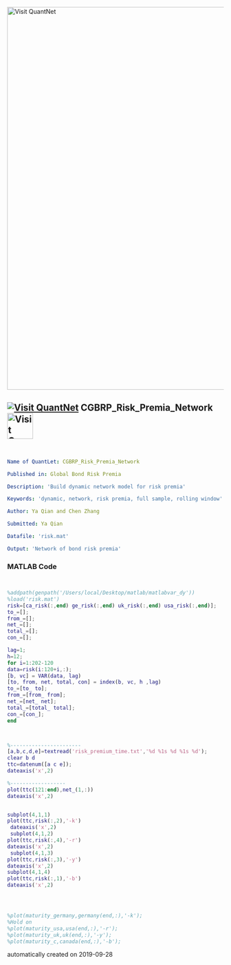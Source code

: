 [<img src="https://github.com/QuantLet/Styleguide-and-FAQ/blob/master/pictures/banner.png" width="888" alt="Visit QuantNet">](http://quantlet.de/)

## [<img src="https://github.com/QuantLet/Styleguide-and-FAQ/blob/master/pictures/qloqo.png" alt="Visit QuantNet">](http://quantlet.de/) **CGBRP_Risk_Premia_Network** [<img src="https://github.com/QuantLet/Styleguide-and-FAQ/blob/master/pictures/QN2.png" width="60" alt="Visit QuantNet 2.0">](http://quantlet.de/)

```yaml


Name of QuantLet: CGBRP_Risk_Premia_Network

Published in: Global Bond Risk Premia

Description: 'Build dynamic network model for risk premia'

Keywords: 'dynamic, network, risk premia, full sample, rolling window'

Author: Ya Qian and Chen Zhang 

Submitted: Ya Qian

Datafile: 'risk.mat'

Output: 'Network of bond risk premia'

```

### MATLAB Code
```matlab


%addpath(genpath('/Users/local/Desktop/matlab/matlabvar_dy'))
%load('risk.mat')
risk=[ca_risk(:,end) ge_risk(:,end) uk_risk(:,end) usa_risk(:,end)];
to_=[];
from_=[];
net_=[];
total_=[];
con_=[];

lag=1;
h=12;
for i=1:202-120
data=risk(i:120+i,:);
[b, vc] = VAR(data, lag)
[to, from, net, total, con] = index(b, vc, h ,lag)
to_=[to_ to];
from_=[from_ from];
net_=[net_ net];
total_=[total_ total];
con_=[con_];
end



%-----------------------
[a,b,c,d,e]=textread('risk_premium_time.txt','%d %1s %d %1s %d');
clear b d
ttc=datenum([a c e]);
dateaxis('x',2)

%------------------
plot(ttc(121:end),net_(1,:))
dateaxis('x',2)


subplot(4,1,1)
plot(ttc,risk(:,2),'-k')
 dateaxis('x',2)
 subplot(4,1,2)
plot(ttc,risk(:,4),'-r')
dateaxis('x',2)
 subplot(4,1,3)
plot(ttc,risk(:,3),'-y')
dateaxis('x',2)
subplot(4,1,4)
plot(ttc,risk(:,1),'-b')
dateaxis('x',2)




%plot(maturity_germany,germany(end,:),'-k');
%Hold on
%plot(maturity_usa,usa(end,:),'-r');
%plot(maturity_uk,uk(end,:),'-y');
%plot(maturity_c,canada(end,:),'-b');
```

automatically created on 2019-09-28
